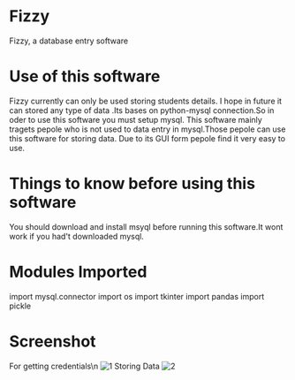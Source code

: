 # Fizzy

Fizzy, a database entry software

# Use of this software

Fizzy currently can only be used storing students details.
I hope in future it can stored any type of data .Its bases on python-mysql connection.So in oder to use this software you must setup mysql.
This software mainly tragets pepole who is not used to data entry in mysql.Those pepole can use this software for storing data.
Due to its GUI form pepole find it very easy to use.

# Things to know before using this software

You should download and install msyql before running this software.It wont work if you had't downloaded mysql.

# Modules Imported

import mysql.connector
import os
import tkinter
import pandas
import pickle

# Screenshot

For getting credentials\n
![1](https://user-images.githubusercontent.com/92664795/144005761-1c9bc186-ca22-4578-a898-c63c646824d7.PNG)
Storing Data
![2](https://user-images.githubusercontent.com/92664795/144005772-313ae1ce-52d4-49b5-92d1-4e43d619f601.PNG)


